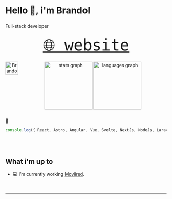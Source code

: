 <h1 align="left">Hello 👋, i'm Brandol</h1>

###

<p align="left">Full-stack developer</p>

###

<div align='center'>
  <samp>
    <a href='https://branjes-dev.vercel.app/' target="_blank" style="font-size:3rem"> 🌐 website</a>
  </samp>
</div>

###

<div align="center">
  <a href="https://www.linkedin.com/in/brandoljesusv/" target="_blank">
    <img align="left" alt="Brandol Jesus LinkedIn" width="40px" src="https://icon.icepanel.io/Technology/svg/LinkedIn.svg" />
  </a>
</div>

###

<div align="center">
  <img src="https://github-readme-stats.vercel.app/api?username=branjesusdev&hide_title=false&hide_rank=false&show_icons=true&include_all_commits=true&count_private=true&disable_animations=false&theme=dark&locale=es&hide_border=false&order=1" height="150" alt="stats graph"  />
  <img src="https://github-readme-stats.vercel.app/api/top-langs?username=branjesusdev&locale=es&hide_title=false&layout=compact&card_width=320&langs_count=5&theme=dark&hide_border=false&order=2" height="150" alt="languages graph"  />
</div>

###

💖
```javascript
console.log({ React, Astro, Angular, Vue, Svelte, NextJs, NodeJs, Laravel, TailwindCss, Ionic })
```

<br/> <br/> 

## What i'm up to

- 💻 I’m currently working [Moviired](https://www.moviired.co/).

<br />

---

